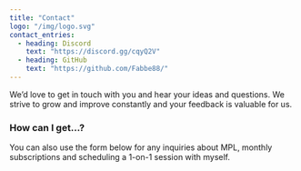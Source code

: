 ```yaml
---
title: "Contact"
logo: "/img/logo.svg"
contact_entries:
  - heading: Discord
    text: "https://discord.gg/cqyQ2V"
  - heading: GitHub
    text: "https://github.com/Fabbe88/"
---
```


We’d love to get in touch with you and hear your ideas and
questions. We strive to grow and improve constantly and your feedback
is valuable for us.

<h3 class="f4 b lh-title mb2">How can I get…?</h3>

You can also use the form below for any inquiries about MPL, monthly subscriptions and scheduling a 1-on-1 session
with myself.
